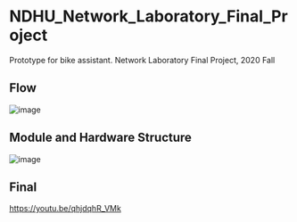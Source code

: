 # NDHU_Network_Laboratory_Final_Project
Prototype for bike assistant. Network Laboratory Final Project, 2020 Fall

## Flow
![image](https://user-images.githubusercontent.com/68409667/225361662-add9dacc-c6ee-4d9e-bc1d-263f3238fc94.png)

## Module and Hardware Structure
![image](https://user-images.githubusercontent.com/68409667/225362045-92eff59f-965a-4f28-9f96-753f95b5e34e.png)

## Final

https://youtu.be/qhjdqhR_VMk
